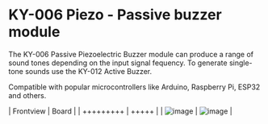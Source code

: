 # KY-006 Piezo - Passive buzzer module

The KY-006 Passive Piezoelectric Buzzer module can produce a range of sound tones depending on the input signal fequency. To generate single-tone sounds use the KY-012 Active Buzzer.

Compatible with popular microcontrollers like Arduino, Raspberry Pi, ESP32 and others.

| Frontview | Board |
| +++++++++ | +++++ |
| ![image](https://user-images.githubusercontent.com/44589560/159856748-5ce50374-81fb-4282-858f-3206a7991642.png)
| ![image](https://user-images.githubusercontent.com/44589560/159856700-78390a95-81fb-409c-8b8e-75e64991aa74.png) |

